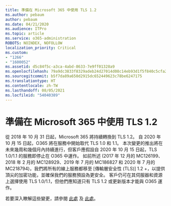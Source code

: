 ```yaml
---
title: 準備在 Microsoft 365 中使用 TLS 1.2
ms.author: pebaum
author: pebaum
ms.date: 04/21/2020
ms.audience: ITPro
ms.topic: article
ms.service: o365-administration
ROBOTS: NOINDEX, NOFOLLOW
localization_priority: Critical
ms.custom:
- "1266"
- "1600052"
ms.assetid: d5c84f5c-a3ca-4abd-8633-7e9ff01328a9
ms.openlocfilehash: 79a9dc3833f8329adeb24d27014d08c14eb93d1f5f840c5cfa2ce10991107b1c
ms.sourcegitcommit: b5f7da89a650d2915dc652449623c78be6247175
ms.translationtype: HT
ms.contentlocale: zh-TW
ms.lasthandoff: 08/05/2021
ms.locfileid: "54040389"
---
```

# <a name="prepare-for-use-of-tls-12-in-microsoft-365"></a>準備在 Microsoft 365 中使用 TLS 1.2

從 2018 年 10 月 31 日起，Microsoft 365 將持續轉換到 TLS 1.2。 自 2020 年 10 月 15 日起，O365 將在服務中開始取代 TLS 1.0 和 1.1。 本次變更的推出將在未來幾周和幾個月內持續進行，但客戶應假設自 2020 年 10 月 15 日起，TLS 1.0/1.1 的服務即停止在 O365 中運作。 如前所述 (2017 年 12 月的 MC126199、2018 年 2 月的 MC128929、2019 年 7 月的 MC186827 和 2020 年 7 月的 MC218794)，我們將所有的線上服務都移至 [傳輸層安全性 (TLS)] 1.2 +，以提供頂尖的加密功能，並確保我們的服務預設為更安全。 客戶仍可在其伺服器和資源上選擇使用 TLS 1.0/1.1，但他們應知道只有 TLS 1.2 或更新版本才能與 O365 運作。
  
若要深入瞭解這些變更，請參閱 [此處](https://docs.microsoft.com/microsoft-365/compliance/prepare-tls-1.2-in-office-365?view=o365-worldwide) 及 [此處](https://docs.microsoft.com/microsoft-365/compliance/tls-1.0-and-1.1-deprecation-for-office-365?view=o365-worldwide)。

  
